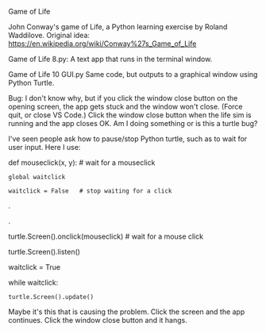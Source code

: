 Game of Life

John Conway's game of Life, a Python learning exercise by Roland Waddilove. Original idea: https://en.wikipedia.org/wiki/Conway%27s_Game_of_Life

Game of Life 8.py: A text app that runs in the terminal window.

Game of Life 10 GUI.py Same code, but outputs to a graphical window using Python Turtle.

Bug: I don't know why, but if you click the window close button on the opening screen, the app gets stuck and the window won't close. (Force quit, or close VS Code.) Click the window close button when the life sim is running and the app closes OK. Am I doing something or is this a turtle bug?

I've seen people ask how to pause/stop Python turtle, such as to wait for user input. Here I use:

def mouseclick(x, y):   # wait for a mouseclick

    global waitclick

    waitclick = False   # stop waiting for a click

.

.

turtle.Screen().onclick(mouseclick)  # wait for a mouse click

turtle.Screen().listen()

waitclick = True

while waitclick:

    turtle.Screen().update()

Maybe it's this that is causing the problem. Click the screen and the app continues. Click the window close button and it hangs.
